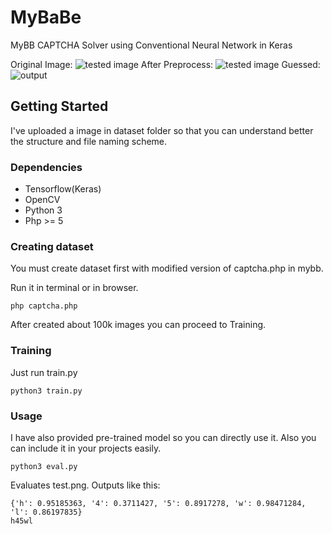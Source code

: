 # MyBaBe
MyBB CAPTCHA Solver using Conventional Neural Network in Keras

Original Image:
![tested image](https://raw.githubusercontent.com/xdebron/mybabe/master/test.png)
After Preprocess:
![tested image](https://raw.githubusercontent.com/xdebron/mybabe/master/test_clarified.png)
Guessed:
![output](https://raw.githubusercontent.com/xdebron/mybabe/master/output.png)

## Getting Started

I've uploaded a image in dataset folder so that you can understand better the structure and file naming scheme.

### Dependencies

* Tensorflow(Keras)
* OpenCV
* Python 3
* Php >= 5

### Creating dataset

You must create dataset first with modified version of captcha.php in mybb.

Run it in terminal or in browser.
```
php captcha.php
```

After created about 100k images you can proceed to Training.


### Training

Just run train.py

```
python3 train.py
```

### Usage

I have also provided pre-trained model so you can directly use it. Also you can include it in your projects easily.

```
python3 eval.py
```
Evaluates test.png. Outputs like this:
```
{'h': 0.95185363, '4': 0.3711427, '5': 0.8917278, 'w': 0.98471284, 'l': 0.86197835}
h45wl
```
